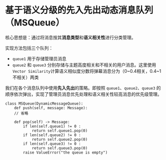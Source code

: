 # 基于语义分级的先入先出动态消息队列（MSQueue）

核心思想是：通过将消息按其**消息类型**和**语义相关性**进行分类管理。

实现方法包括三个队列：

* `queue1` 用于存储管理员消息
* `queue2` 和 `queue3` 分别存储与主题高度相关和不相关的用户消息。这里使用`Vector Similarity`计算语义相似度分数将弹幕消息分为（0\~0.4相关，0.4\~1不相关）两类

我们在各个消息队列中使用**先入先出**的策略。即按照 `queue1`、`queue2`、`queue3` 的顺序依次弹出，实现了管理员消息优先处理和语义相关性较高消息的优先级管理。

```
class MSQueue(DynamicMessageQueue):
    def push(self, message: Message):
    // 省略

    def pop(self) -> Message:
        if len(self.queue1) != 0 :
            return self.queue1.pop(0)
        if len(self.queue2) != 0 :
            return self.queue2.pop(0)
        if len(self.queue3) != 0 :
            return self.queue3.pop(0)
        raise ValueError("the queue is empty")
```
